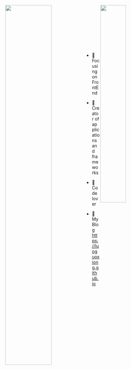 <img align="left" width="54%" src="https://github-readme-stats.vercel.app/api?username=luoguoxiong&show_icons=true&icon_color=CE1D2D&text_color=718096&bg_color=ffffff&hide_title=false" /><img align="right" width="40%" src="https://github-readme-stats.vercel.app/api/top-langs/?username=luoguoxiong&langs_count=5" />
<br>
<br>
<br>
<br>
<br>
<br>
<br>
<br>
- :orange_book: Focusing on FrontEnd

- :hammer: Creator of applications and frameworks

- :meat_on_bone: Code lover

- :book: My Blog  https://luoguoxiong.github.io

  

